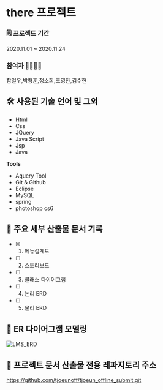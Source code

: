# there 프로젝트

### 🗒 프로젝트 기간 
2020.11.01 ~ 2020.11.24

### 참여자 🙍‍♀️🙍‍♂️
함일우,박형훈,정소희,조영찬,김수현


## 🛠 사용된 기술 언어 및 그외
- Html
- Css
- JQuery
- Java Script
- Jsp
- Java

**Tools**
- Aquery Tool
- Git & Github  
- Eclipse
- MySQL
- spring
- photoshop cs6

## 📌 주요 세부 산출물 문서 기록
- [x] 1) 메뉴설계도
- [ ] 2) 스토리보드
- [ ] 3) 클래스 다이어그램
- [ ] 4) 논리 ERD
- [ ] 5) 물리 ERD  

## 🔗 ER 다이어그램 모델링
![LMS_ERD](https://user-images.githubusercontent.com/91303847/135944989-1ca7fa61-319e-4b62-b0f6-80f4d1dbc21c.png)  

## 🔗 프로젝트 문서 산출물 전용 레파지토리 주소
https://github.com/tjoeunoff/tjoeun_offline_submit.git  


